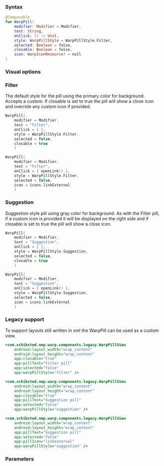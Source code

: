 
### Syntax

```kotlin example
@Composable
fun WarpPill(
    modifier: Modifier = Modifier,
    text: String,
    onClick: () -> Unit,
    style: WarpPillStyle = WarpPillStyle.Filter,
    selected: Boolean = false,
    closable: Boolean = false,
    icon: WarpIconResource? = null
)
```

### Visual options

### Filter

The default style for the pill using the primary color for background. Accepts a custom. If closable is set to true the pill will show a close icon and override any custom icon if provided. 

```kotlin example
WarpPill(
    modifier = Modifier,
    text = "Filter",
    onClick = { },
    style = WarpPillStyle.Filter,
    selected = false,
    closable = true
    )

WarpPill(
    modifier = Modifier,
    text = "Filter",
    onClick = { openLink() },
    style = WarpPillStyle.Filter,
    selected = false,
    icon = icons.linkExternal
    )
```

### Suggestion

Suggestion style pill using gray color for background. As with the Filter pill, if a custom icon is provided it will be displayed on the right side and if closable is set to true the pill will show a close icon. 

```kotlin example
WarpPill(
    modifier = Modifier,
    text = "Suggestion",
    onClick = { },
    style = WarpPillStyle.Suggestion,
    selected = false,
    closable = true
    )

WarpPill(
    modifier = Modifier,
    text = "Suggestion",
    onClick = { openLink() },
    style = WarpPillStyle.Suggestion,
    selected = false,
    icon = icons.linkExternal
    )
```

### Legacy support
To support layouts still written in xml the WarpPill can be used as a custom view.

```xml example
<com.schibsted.nmp.warp.components.legacy.WarpPillView
    android:layout_width="wrap_content"
    android:layout_height="wrap_content"
    app:closable="true"
    app:pillText="Filter pill"
    app:selected="false"
    app:warpPillStyle="filter" />

<com.schibsted.nmp.warp.components.legacy.WarpPillView
    android:layout_width="wrap_content"
    android:layout_height="wrap_content"
    app:closable="true"
    app:pillText="Suggestion pill"
    app:selected="false"
    app:warpPillStyle="suggestion" />

<com.schibsted.nmp.warp.components.legacy.WarpPillView
    android:layout_width="wrap_content"
    android:layout_height="wrap_content"
    app:pillText="Suggestion pill"
    app:selected="false"
    app:pillIcon="linkexternal"
    app:warpPillStyle="suggestion" />
```

### Parameters

<api-table type=android component="Pill" />

